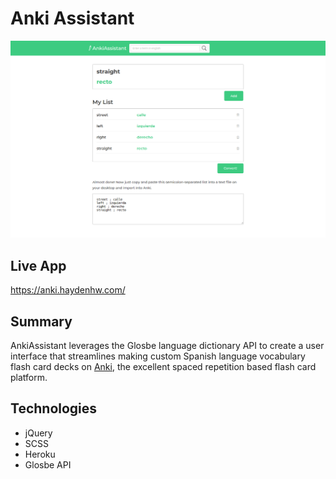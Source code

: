 
# Anki Assistant
![App screenshot](/public/images/app-screenshot-full.png)

## Live App
https://anki.haydenhw.com/

## Summary
  AnkiAssistant leverages the Glosbe language dictionary API to create a user interface that streamlines
  making custom Spanish language vocabulary flash card decks on [Anki](https://apps.ankiweb.net/), the excellent spaced repetition
  based flash card platform.

## Technologies
* jQuery
* SCSS
* Heroku
* Glosbe API
